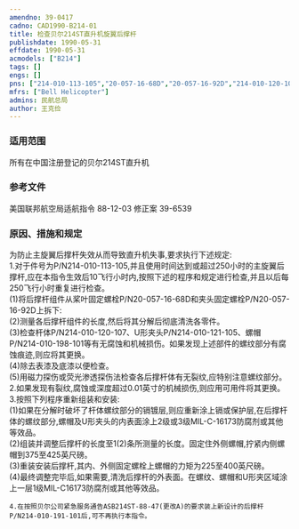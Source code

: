 ```yaml
---
amendno: 39-0417  
cadno: CAD1990-B214-01  
title: 检查贝尔214ST直升机旋翼后撑杆  
publishdate: 1990-05-31  
effdate: 1990-05-31  
acmodels: ["B214"]  
tags: []  
engs: []  
pns: ["214-010-113-105","20-057-16-68D","20-057-16-92D","214-010-120-107","214-010-121-105","214-010-198-101"]  
mfrs: ["Bell Helicopter"]  
admins: 民航总局  
author: 王克俭  
---
```

  
### 适用范围  
所有在中国注册登记的贝尔214ST直升机  
  
<!--more-->  
### 参考文件
美国联邦航空局适航指令 88-12-03 修正案 39-6539  
  
### 原因、措施和规定  
   为防止主旋翼后撑杆失效从而导致直升机失事,要求执行下述规定:  
    1.对于件号为P/N214-010-113-105,并且使用时间达到或超过250小时的主旋翼后撑杆,应在本指令生效后10飞行小时内,按照下述的程序和规定进行检查,并且以后每250飞行小时重复进行检查。  
    (1)将后撑杆组件从桨叶固定螺栓P/N20-057-16-68D和夹头固定螺栓P/N20-057-16-92D上拆下:  
    (2)测量各后撑杆组件的长度,然后将其分解后彻底清洗各零件。  
    (3)检查杆体P/N214-010-120-107、U形夹头P/N214-010-121-105、螺帽P/N214-010-198-101等有无腐蚀和机械损伤。如果发现上述部件的螺纹部分有腐蚀痕迹,则应将其更换。  
(4)除去表漆及底漆以便检查。  
    (5)用磁力探伤或荧光渗透探伤法检查各后撑杆体有无裂纹,应特别注意螺纹部分。  
    2.如果发现有裂纹,腐蚀或深度超过0.01英寸的机械损伤,则应用可用件将其更换。  
    3.按照下列程序重新组装和安装:  
    (1)如果在分解时破坏了杆体螺纹部分的镉镀层,则应重新涂上镉或保护层,在后撑杆体的螺纹部分,螺帽及U形夹头的内表面涂上2级或3级MIL-C-16173防腐剂或其他等效品。  
    (2)组装并调整后撑杆的长度至1(2)条所测量的长度。固定住外侧螺帽,拧紧内侧螺帽到375至425英尺磅。  
    (3)重装安装后撑杆,其内、外侧固定螺栓上螺帽的力矩为225至400英尺磅。  
    (4)最终调整完毕后,如果需要,清洗后撑杆的外表面。在螺纹、螺帽和U形夹区域涂上一层1级MIL-C16173防腐剂或其他等效品。  
  
    4.在按照贝尔公司紧急服务通告ASB214ST-88-47(更改A)的要求装上新设计的后撑杆P/N214-010-191-101后,可不再执行本指令。  
